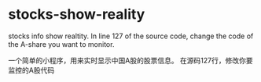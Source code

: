 # stocks-show-reality

stocks info show realtity.
In line 127 of the source code, change the code of the A-share you want to monitor.


一个简单的小程序，用来实时显示中国A股的股票信息。
在源码127行，修改你要监控的A股代码